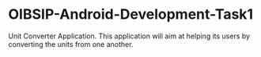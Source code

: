 # OIBSIP-Android-Development-Task1

Unit Converter Application. This application will aim at helping its users by converting the units from one another.
